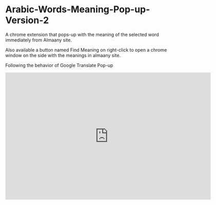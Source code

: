 # Arabic-Words-Meaning-Pop-up-Version-2
A chrome extension that pops-up with the meaning of the selected word immediately from Almaany site.

Also available a button named Find Meaning on right-click to open a chrome window on the side with the meanings in almaany site.

Following the behavior of Google Translate Pop-up

<iframe src='https://gfycat.com/ifr/DecentThinGalapagostortoise' frameborder='0' scrolling='no' allowfullscreen width='640' height='397'></iframe>
